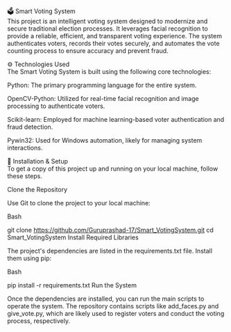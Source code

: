 🗳️ Smart Voting System  
This project is an intelligent voting system designed to modernize and secure traditional election processes. It leverages facial recognition to provide a reliable, efficient, and transparent voting experience. The system authenticates voters, records their votes securely, and automates the vote counting process to ensure accuracy and prevent fraud.

⚙️ Technologies Used  
The Smart Voting System is built using the following core technologies:

Python: The primary programming language for the entire system.

OpenCV-Python: Utilized for real-time facial recognition and image processing to authenticate voters.

Scikit-learn: Employed for machine learning-based voter authentication and fraud detection.

Pywin32: Used for Windows automation, likely for managing system interactions.

🚀 Installation & Setup  
To get a copy of this project up and running on your local machine, follow these steps.

Clone the Repository  

Use Git to clone the project to your local machine:  

Bash  

git clone https://github.com/Guruprashad-17/Smart_VotingSystem.git
cd Smart_VotingSystem
Install Required Libraries

The project's dependencies are listed in the requirements.txt file. Install them using pip:

Bash

pip install -r requirements.txt
Run the System

Once the dependencies are installed, you can run the main scripts to operate the system. The repository contains scripts like add_faces.py and give_vote.py, which are likely used to register voters and conduct the voting process, respectively.
